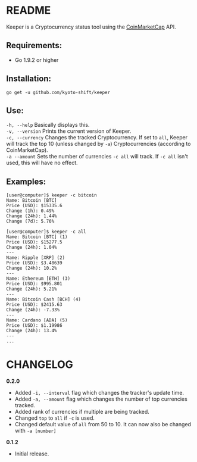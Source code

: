 # README

Keeper is a Cryptocurrency status tool using the [CoinMarketCap](https://coinmarketcap.com) API.

## Requirements:

* Go 1.9.2 or higher

## Installation:

`go get -u github.com/kyoto-shift/keeper`

## Use:

`-h, --help` Basically displays this.  
`-v, --version` Prints the current version of Keeper.  
`-c, --currency` Changes the tracked Cryptocurrency. If set to `all`, Keeper will track the top 10 (unless changed by `-a`) Cryptocurrencies (according to CoinMarketCap).  
`-a --amount` Sets the number of currencies `-c all` will track. If `-c all` isn't used, this will have no effect.

## Examples:

```
[user@computer]$ keeper -c bitcoin
Name: Bitcoin [BTC]
Price (USD): $15335.6
Change (1h): 0.49%
Change (24h): 1.44%
Change (7d): 5.76%
```

```
[user@computer]$ keeper -c all
Name: Bitcoin [BTC] (1)
Price (USD): $15277.5
Change (24h): 1.04%
---
Name: Ripple [XRP] (2)
Price (USD): $3.48639
Change (24h): 10.2%
---
Name: Ethereum [ETH] (3)
Price (USD): $995.801
Change (24h): 5.21%
---
Name: Bitcoin Cash [BCH] (4)
Price (USD): $2415.63
Change (24h): -7.33%
---
Name: Cardano [ADA] (5)
Price (USD): $1.19986
Change (24h): 13.4%
---
...
```

# CHANGELOG

**0.2.0**  
* Added `-i, --interval` flag which changes the tracker's update time.
* Added `-a, --amount` flag which changes the number of top currencies tracked.
* Added rank of currencies if multiple are being tracked.
* Changed `top` to `all` if `-c` is used.
* Changed default value of `all` from 50 to 10. It can now also be changed with `-a [number]`

**0.1.2**  
* Initial release.
